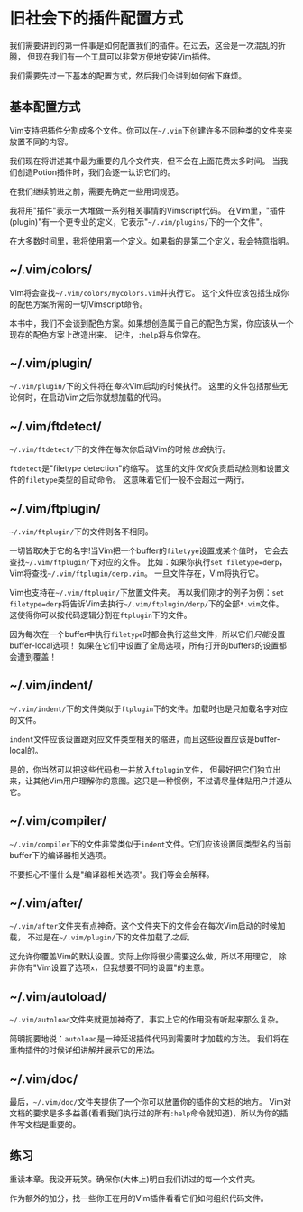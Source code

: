 旧社会下的插件配置方式
==============================

我们需要讲到的第一件事是如何配置我们的插件。在过去，这会是一次混乱的折腾，
但现在我们有一个工具可以非常方便地安装Vim插件。

我们需要先过一下基本的配置方式，然后我们会讲到如何省下麻烦。

基本配置方式
------------

Vim支持把插件分割成多个文件。你可以在`~/.vim`下创建许多不同种类的文件夹来放置不同的内容。

我们现在将讲述其中最为重要的几个文件夹，但不会在上面花费太多时间。
当我们创造Potion插件时，我们会逐一认识它们的。

在我们继续前进之前，需要先确定一些用词规范。

我将用"插件"表示一大堆做一系列相关事情的Vimscript代码。
在Vim里，"插件(plugin)"有一个更专业的定义，它表示"`~/.vim/plugins/`下的一个文件"。

在大多数时间里，我将使用第一个定义。如果指的是第二个定义，我会特意指明。

~/.vim/colors/
--------------

Vim将会查找`~/.vim/colors/mycolors.vim`并执行它。
这个文件应该包括生成你的配色方案所需的一切Vimscript命令。

本书中，我们不会谈到配色方案。如果想创造属于自己的配色方案，你应该从一个现存的配色方案上改造出来。
记住，`:help`将与你常在。

~/.vim/plugin/
--------------

`~/.vim/plugin/`下的文件将在*每次*Vim启动的时候执行。
这里的文件包括那些无论何时，在启动Vim之后你就想加载的代码。

~/.vim/ftdetect/
----------------

`~/.vim/ftdetect/`下的文件在每次你启动Vim的时候*也会*执行。

`ftdetect`是"filetype detection"的缩写。
这里的文件*仅仅*负责启动检测和设置文件的`filetype`类型的自动命令。
这意味着它们一般不会超过一两行。

~/.vim/ftplugin/
----------------

`~/.vim/ftplugin/`下的文件则各不相同。

一切皆取决于它的名字!当Vim把一个buffer的`filetyye`设置成某个值时，
它会去查找`~/.vim/ftplugin/`下对应的文件。
比如：如果你执行`set filetype=derp`，Vim将查找`~/.vim/ftplugin/derp.vim`。
一旦文件存在，Vim将执行它。

Vim也支持在`~/.vim/ftplugin/`下放置文件夹。
再以我们刚才的例子为例：`set filetype=derp`将告诉Vim去执行`~/.vim/ftplugin/derp/`下的全部`*.vim`文件。
这使得你可以按代码逻辑分割在`ftplugin`下的文件。

因为每次在一个buffer中执行`filetype`时都会执行这些文件，所以它们*只能*设置buffer-local选项！
如果在它们中设置了全局选项，所有打开的buffers的设置都会遭到覆盖！

~/.vim/indent/
--------------

`~/.vim/indent/`下的文件类似于`ftplugin`下的文件。加载时也是只加载名字对应的文件。

`indent`文件应该设置跟对应文件类型相关的缩进，而且这些设置应该是buffer-local的。

是的，你当然可以把这些代码也一并放入`ftplugin`文件，
但最好把它们独立出来，让其他Vim用户理解你的意图。这只是一种惯例，不过请尽量体贴用户并遵从它。

~/.vim/compiler/
----------------

`~/.vim/compiler`下的文件非常类似于`indent`文件。它们应该设置同类型名的当前buffer下的编译器相关选项。

不要担心不懂什么是"编译器相关选项"。我们等会会解释。

~/.vim/after/
-------------

`~/.vim/after`文件夹有点神奇。这个文件夹下的文件会在每次Vim启动的时候加载，
不过是在`~/.vim/plugin/`下的文件加载了*之后*。

这允许你覆盖Vim的默认设置。实际上你将很少需要这么做，所以不用理它，
除非你有"Vim设置了选项`x`，但我想要不同的设置"的主意。

~/.vim/autoload/
----------------

`~/.vim/autoload`文件夹就更加神奇了。事实上它的作用没有听起来那么复杂。

简明扼要地说：`autoload`是一种延迟插件代码到需要时才加载的方法。
我们将在重构插件的时候详细讲解并展示它的用法。

~/.vim/doc/
-----------

最后，`~/.vim/doc/`文件夹提供了一个你可以放置你的插件的文档的地方。
Vim对文档的要求是多多益善(看看我们执行过的所有`:help`命令就知道)，所以为你的插件写文档是重要的。

练习
---------

重读本章。我没开玩笑。确保你(大体上)明白我们讲过的每一个文件夹。

作为额外的加分，找一些你正在用的Vim插件看看它们如何组织代码文件。
